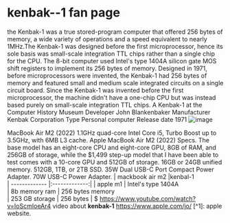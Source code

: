 # kenbak--1 fan page
the Kenbak-1 was a true stored-program computer that offered 256 bytes of memory, a wide variety of operations and a speed equivalent to nearly 1MHz.The Kenbak-1 was designed before the first microprocessor, hence its sole basis was small-scale integration TTL chips rather than a single chip for the CPU. The 8-bit computer used Intel's type 1404A silicon gate MOS shift registers to implement its 256 bytes of memory.
Designed in 1971, before microprocessors were invented, the Kenbak-1 had 256 bytes of memory and featured small and medium scale integrated circuits on a single circuit board. 
Since the Kenbak-1 was invented before the first microprocessor, the machine didn't have a one-chip CPU but was instead based purely on small-scale integration TTL chips.
A Kenbak-1 at the Computer History Museum
Developer	John Blankenbaker
Manufacturer	Kenbak Corporation
Type	Personal computer
Release date	1971
![image](https://github.com/nasserkhurma/kenbak--1/assets/156060823/432c04ff-16a3-48c4-aadd-74b33ce664fe)

MacBook Air M2 (2022)
1.1GHz quad-core Intel Core i5, Turbo Boost up to 3.5GHz, with 6MB L3 cache. 
Apple MacBook Air M2 (2022) Specs. The base model has an eight-core CPU and eight-core GPU, 8GB of RAM, and 256GB of storage, while the $1,499 step-up model that I have been able to test comes with a 10-core GPU and 512GB of storage. 
16GB or 24GB unified memory. 512GB, 1TB, or 2TB SSD. 35W Dual USB-C Port Compact Power Adapter. 70W USB-C Power Adapter.
| mackbook air m2        |kenbal-1           
| ------------- |:-------------:| 
| apple m1     | Intel's type 1404A  
| 8b memory ram    | 256 bytes memory      
| 253 GB storage | 256 bytes      |    $
https://www.youtube.com/watch?v=IoScmIoeAr4 video about **kenbak-1**
https://www.apple.com/jo/ [^1]: apple website.  
